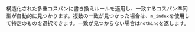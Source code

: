構造化された多重コスパンに書き換えルールを適用し、一致するコスパン準同型が自動的に見つかります。複数の一致が見つかった場合は、`m_index`を使用して特定のものを選択できます。一致が見つからない場合は`nothing`を返します。

